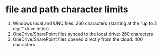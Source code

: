 # file and path character limits

1. Windows local and UNC files: 260 characters (starting at the "up to 3 digit" drive letter)
2. OneDrive/SharePoint files synced to the local drive: 260 characters
3. OneDrive/SharePoint files opened directly from the cloud: 400 characters
